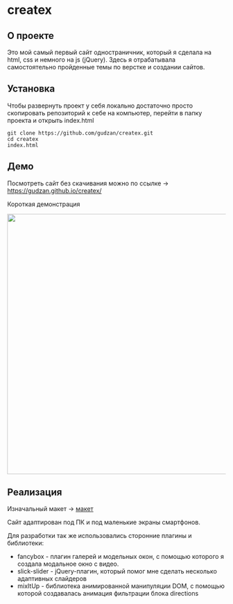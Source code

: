 # createx

## О проекте

Это мой самый первый сайт одностраничник, который я сделала на html, css и немного на js (jQuery). Здесь я отрабатывала самостоятельно пройденные темы по верстке и создании сайтов.

## Установка

Чтобы развернуть проект у себя локально достаточно просто скопировать репозиторий к себе на компьютер, перейти в папку проекта и открыть index.html

```
git clone https://github.com/gudzan/createx.git
cd createx
index.html
```
## Демо

Посмотреть сайт без скачивания можно по ссылке → https://gudzan.github.io/createx/

Короткая демонстрация
<p align="center">
<img width="600" src="./doc/demo.gif">
</p>

## Реализация

Изначальный макет → [макет](./doc/Createx.fig)

Сайт адаптирован под ПК и под маленькие экраны смартфонов.

Для разработки так же использовались сторонние плагины и библиотеки:
- fancybox - плагин галерей и модельных окон, с помощью которого я создала модальное окно с видео. 
- slick-slider - jQuery-плагин, который помог мне сделать несколько адаптивных слайдеров
- mixItUp - библиотека анимированной манипуляции DOM, с помощью которой создавалась анимация фильтрации блока directions 
